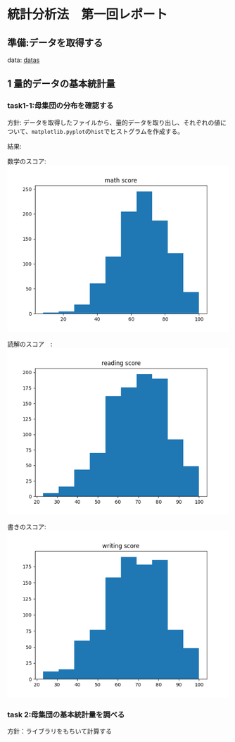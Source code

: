 # 統計分析法　第一回レポート

## 準備:データを取得する

data: [datas](output/data.csv)

## 1 量的データの基本統計量

### task1-1:母集団の分布を確認する

方針: データを取得したファイルから、量的データを取り出し、それぞれの値について、`matplotlib.pyplot`の`hist`でヒストグラムを作成する。

結果:

数学のスコア: ![math](img/math%20score_distribute.png)

読解のスコア　:![read](img/reading%20score_distribute.png)

書きのスコア: ![write](img/writing%20score_distribute.png)

### task 2:母集団の基本統計量を調べる

方針：ライブラリをもちいて計算する
